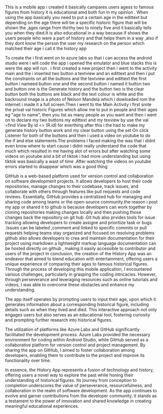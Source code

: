 This is a mobile app i created it basically campares users agess to famous figures from history it is educational amd both fun in my opinion . When using the app basically you need to put a certain age in the edittext but depending on the age there will be a specific historic figure that will be shown the ,ages range from thirthy two to ninety five and it basically tells you when they died.It is also educational in a way because if shows the users people who were a part of history and that helps them in a way ,also if they dont know the person the user my research on the person which matched their age i call it the history app

To create the i first went on to azure labs so that i can access the android studio were i will code the app i opened the emulator and blue stacks this is were the app will run . i first created a new project then i went to the activity main and the i inserted two button a textview and an edittext and then i put the constraints on all the buttons and the textview and edittext
the first button i nameed button one and the second button i named it button two and button one is the Generate history and the button two is the clear button both the buttons are black and the text colour is white and the backround image is a photo of Nelson Mandela which i dowloaded rom the internet i made it a full screen.Then i went to the Main Activity i first srote the privat val historic Figures which allow me to put in people and their ages eg "age to name", then you list as many people as you want and then i went on to declare my two buttons my edittext and my texview by use the val =find View By id <> (R.id) for everthing after this i the had to make my generate history button work and my clear button using the set On click Listener for both of the buttons and then i used a video on youtube to do the if and else statements.The problems i faced making the was that i didnt even know where to start cause i didnt really understand the code that much which resulted in me having alot of errors but after watching some videos on youtube and a bit of tiktok i had more understanding but using tiktok was basically a wast of time .After watching the videos on youtube  errors started to disappear which was a good thing    

GitHub is a web-based platform used for version control and collaboration on software development projects. It allows developers to host their code repositories, manage changes to their codebase, track issues, and collaborate with others through features like pull requests and code reviews. Essentially, GitHub provides a centralized hub for managing and sharing code among teams or the open-source community.the reason i post my app or shared it to gthub is because developers can work together by cloning repositories making changes locally and then pushing those changes back the repository on git hub .Git hub also prvides tools for issue tracking allowing developers to create assigne and prioritize task or bugs .Issues can be labeled ,comment and linked to specific commits or pull requests helping teams stay organized and focused on resolving problems github also allows developers  to crea and maintain documentation for their project using markdown a lightweight markup language documentation can be hosted directly on github , making it easily accessible to contributor and users of the project In conclusion, the creation of the History App was an endeavor that aimed to blend education with entertainment, offering users a unique experience of comparing their ages to famous historical figures. Through the process of developing this mobile application, I encountered various challenges, particularly in grasping the coding intricacies. However, through perseverance and leveraging resources such as online tutorials and videos, I was able to overcome these obstacles and enhance my understanding.

The app itself operates by prompting users to input their age, upon which it generates information about a corresponding historical figure, including details such as when they lived and died. This interactive approach not only engages users but also serves as an educational tool, fostering curiosity and prompting further research into historical figures.

The utilization of platforms like Azure Labs and GitHub significantly facilitated the development process. Azure Labs provided the necessary environment for coding within Android Studio, while GitHub served as a collaborative platform for version control and project management. By sharing the app on GitHub, I aimed to foster collaboration among developers, enabling them to contribute to the project and improve its functionality over time.

In essence, the History App represents a fusion of technology and history, offering users a novel way to explore the past while honing their understanding of historical figures. Its journey from conception to completion underscores the value of perseverance, resourcefulness, and collaboration in the realm of software development. As the app continues to evolve and garner contributions from the developer community, it stands as a testament to the power of innovation and shared knowledge in creating meaningful educational experiences. 













